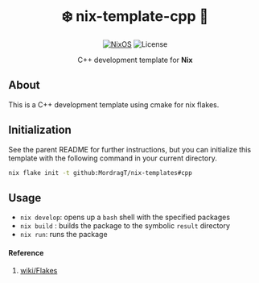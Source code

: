<div align=center>

# ❄️ nix-template-cpp 🚀

 [![NixOS](https://img.shields.io/badge/Flakes-Nix-informational.svg?logo=nixos&style=for-the-badge)](https://nixos.org) ![License](https://img.shields.io/github/license/mordragt/nix-templates?style=for-the-badge) 

C++ development template for **Nix**

</div>

## About

This is a C++ development template using cmake for nix flakes.

## Initialization

See the parent README for further instructions, but you can initialize this template
with the following command in your current directory.

```bash
nix flake init -t github:MordragT/nix-templates#cpp
```

## Usage

- `nix develop`: opens up a `bash` shell with the specified packages
- `nix build` : builds the package to the symbolic `result` directory
- `nix run`: runs the package

#### Reference

1. [wiki/Flakes](https://nixos.wiki/wiki/Flakes)
